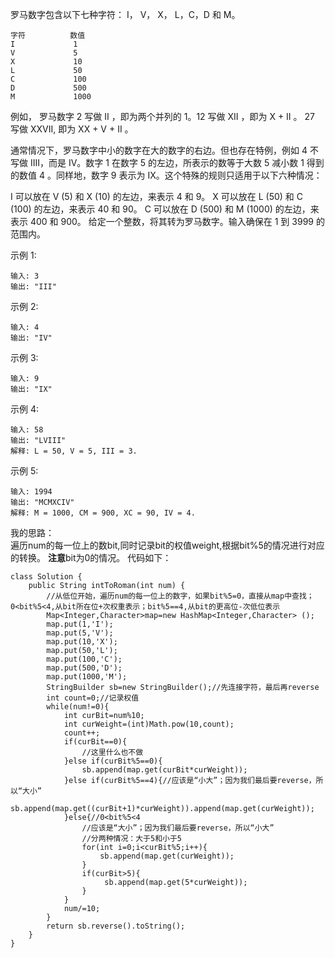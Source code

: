 罗马数字包含以下七种字符： I， V， X， L，C，D 和 M。

    字符          数值
    I             1
    V             5
    X             10
    L             50
    C             100
    D             500
    M             1000
例如， 罗马数字 2 写做 II ，即为两个并列的 1。12 写做 XII ，即为 X + II 。 27 写做  XXVII, 即为 XX + V + II 。

通常情况下，罗马数字中小的数字在大的数字的右边。但也存在特例，例如 4 不写做 IIII，而是 IV。数字 1 在数字 5 的左边，所表示的数等于大数 5 减小数 1 得到的数值 4 。同样地，数字 9 表示为 IX。这个特殊的规则只适用于以下六种情况：

I 可以放在 V (5) 和 X (10) 的左边，来表示 4 和 9。
X 可以放在 L (50) 和 C (100) 的左边，来表示 40 和 90。 
C 可以放在 D (500) 和 M (1000) 的左边，来表示 400 和 900。
给定一个整数，将其转为罗马数字。输入确保在 1 到 3999 的范围内。

示例 1:  

    输入: 3
    输出: "III"

示例 2:

    输入: 4
    输出: "IV"
示例 3:

    输入: 9
    输出: "IX"
示例 4:

    输入: 58
    输出: "LVIII"
    解释: L = 50, V = 5, III = 3.
示例 5:

    输入: 1994
    输出: "MCMXCIV"
    解释: M = 1000, CM = 900, XC = 90, IV = 4.

我的思路：  
遍历num的每一位上的数bit,同时记录bit的权值weight,根据bit%5的情况进行对应的转换。  **注意**bit为0的情况。
代码如下：
```
class Solution {
    public String intToRoman(int num) {
        //从低位开始，遍历num的每一位上的数字，如果bit%5=0，直接从map中查找；0<bit%5<4,从bit所在位+次权重表示；bit%5==4,从bit的更高位-次低位表示
        Map<Integer,Character>map=new HashMap<Integer,Character> ();
        map.put(1,'I');
        map.put(5,'V');
        map.put(10,'X');
        map.put(50,'L');
        map.put(100,'C');
        map.put(500,'D');
        map.put(1000,'M');
        StringBuilder sb=new StringBuilder();//先连接字符，最后再reverse
        int count=0;//记录权值
        while(num!=0){
            int curBit=num%10;
            int curWeight=(int)Math.pow(10,count);
            count++;
            if(curBit==0){
                //这里什么也不做
            }else if(curBit%5==0){
                sb.append(map.get(curBit*curWeight));
            }else if(curBit%5==4){//应该是“小大”；因为我们最后要reverse，所以“大小”
                sb.append(map.get((curBit+1)*curWeight)).append(map.get(curWeight));
            }else{//0<bit%5<4
                //应该是“大小”；因为我们最后要reverse，所以“小大”
                //分两种情况：大于5和小于5
                for(int i=0;i<curBit%5;i++){
                    sb.append(map.get(curWeight));
                }
                if(curBit>5){
                     sb.append(map.get(5*curWeight));
                }
            }
            num/=10;
        }
        return sb.reverse().toString();
    }
}
```